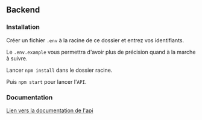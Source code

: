 ## Backend

### Installation

Créer un fichier `.env` à la racine de ce dossier et entrez vos identifiants.

Le `.env.example` vous permettra d'avoir plus de précision quand à la marche à suivre.

Lancer `npm install` dans le dossier racine.

Puis `npm start` pour lancer l'`API`.

### Documentation

[Lien vers la documentation de l'api](https://documenter.getpostman.com/view/1788084/2s7YzzkPeG)
